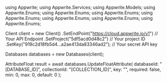 using Appwrite;
using Appwrite.Services;
using Appwrite.Models;
using Appwrite.Enums;
using Appwrite.Enums;
using Appwrite.Enums;
using Appwrite.Enums;
using Appwrite.Enums;
using Appwrite.Enums;
using Appwrite.Enums;

Client client = new Client()
    .SetEndPoint("https://cloud.appwrite.io/v1") // Your API Endpoint
    .SetProject("5df5acd0d48c2") // Your project ID
    .SetKey("919c2d18fb5d4...a2ae413da83346ad2"); // Your secret API key

Databases databases = new Databases(client);

AttributeFloat result = await databases.UpdateFloatAttribute(
    databaseId: "[DATABASE_ID]",
    collectionId: "[COLLECTION_ID]",
    key: "",
    required: false,
    min: 0,
    max: 0,
    default: 0
);
